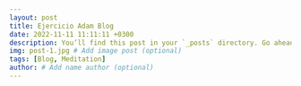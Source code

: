 ```yaml
---
layout: post
title: Ejercicio Adam Blog
date: 2022-11-11 11:11:11 +0300
description: You’ll find this post in your `_posts` directory. Go ahead and edit it and re-build the site to see your changes. # Add post description (optional)
img: post-1.jpg # Add image post (optional)
tags: [Blog, Meditation]
author: # Add name author (optional)
---
```

